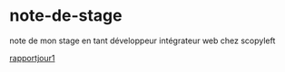 # note-de-stage
note de mon stage en tant développeur intégrateur web chez scopyleft


[rapportjour1](rapportjour1.md)
